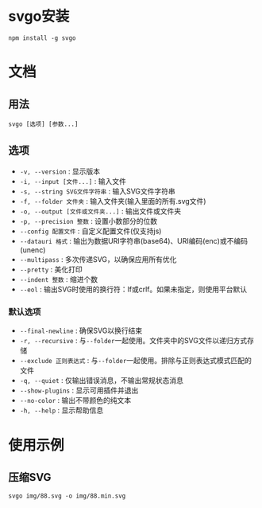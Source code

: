 # svgo安装

`npm install -g svgo`

# 文档

## 用法

`svgo [选项] [参数...]`

## 选项

- `-v, --version` : 显示版本
- `-i, --input [文件...]` : 输入文件
- `-s, --string SVG文件字符串` : 输入SVG文件字符串
- `-f, --folder 文件夹` : 输入文件夹(输入里面的所有.svg文件)
- `-o, --output [文件或文件夹...]` : 输出文件或文件夹
- `-p, --precision 整数` : 设置小数部分的位数
- `--config 配置文件` : 自定义配置文件(仅支持js)
- `--datauri 格式` : 输出为数据URI字符串(base64)、URI编码(enc)或不编码(unenc)
- `--multipass` : 多次传递SVG，以确保应用所有优化
- `--pretty` : 美化打印
- `--indent 整数` : 缩进个数
- `--eol` : 输出SVG时使用的换行符：lf或crlf。如果未指定，则使用平台默认

### 默认选项

- `--final-newline` : 确保SVG以换行结束
- `-r, --recursive` : 与`--folder`一起使用。文件夹中的SVG文件以递归方式存储
- `--exclude 正则表达式` : 与`--folder`一起使用。排除与正则表达式模式匹配的文件
- `-q, --quiet` : 仅输出错误消息，不输出常规状态消息
- `--show-plugins` : 显示可用插件并退出
- `--no-color` : 输出不带颜色的纯文本
- `-h, --help` : 显示帮助信息

# 使用示例

## 压缩SVG

`svgo img/88.svg -o img/88.min.svg`
